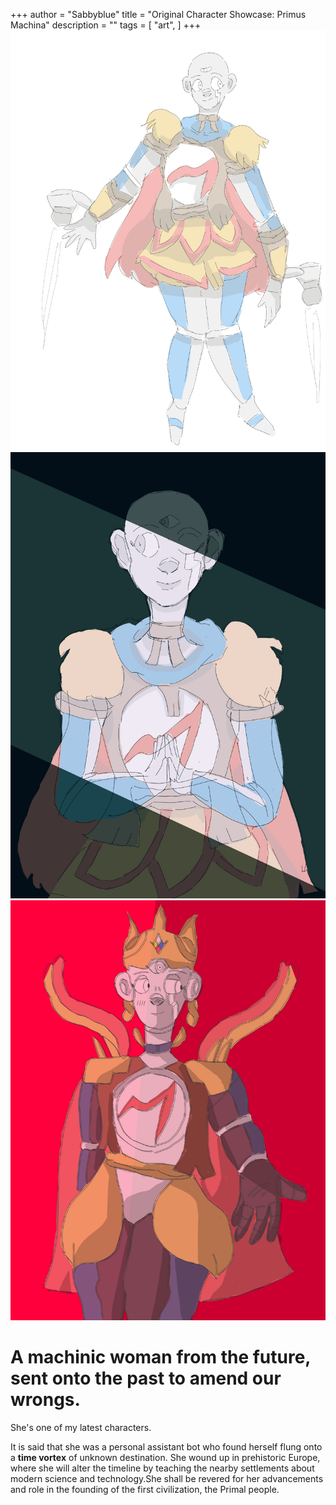 +++
author = "Sabbyblue"
title = "Original Character Showcase: Primus Machina"
description = ""
tags = [
    "art",
]
+++
![](primus1.png) ![](primus6.png) ![](primus5.png)

# A machinic woman from the future, sent onto the past to amend our wrongs.

She's one of my latest characters.

It is said that she was a personal assistant bot who found herself flung onto a **time vortex** of unknown destination. She wound up in prehistoric Europe, where she will alter the timeline by teaching the nearby settlements about modern science and technology.She shall be revered for her advancements and role in the founding of the first civilization, the Primal people.
